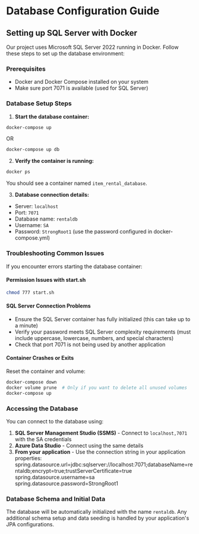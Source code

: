 # Database Configuration Guide

## Setting up SQL Server with Docker

Our project uses Microsoft SQL Server 2022 running in Docker. Follow these steps to set up the database environment:

### Prerequisites

- Docker and Docker Compose installed on your system
- Make sure port 7071 is available (used for SQL Server)

### Database Setup Steps

1. **Start the database container:**

```bash
docker-compose up
```
OR
```bash
docker-compose up db
```

2. **Verify the container is running:**

```bash
docker ps
```

You should see a container named `item_rental_database`.

3. **Database connection details:**

- Server: `localhost`
- Port: `7071`
- Database name: `rentaldb`
- Username: `SA`
- Password: `StrongRoot1` (use the password configured in docker-compose.yml)

### Troubleshooting Common Issues

If you encounter errors starting the database container:

#### Permission Issues with start.sh

```bash
chmod 777 start.sh
```

#### SQL Server Connection Problems

- Ensure the SQL Server container has fully initialized (this can take up to a minute)
- Verify your password meets SQL Server complexity requirements (must include uppercase, lowercase, numbers, and special characters)
- Check that port 7071 is not being used by another application

#### Container Crashes or Exits

Reset the container and volume:

```bash
docker-compose down
docker volume prune  # Only if you want to delete all unused volumes
docker-compose up
```

### Accessing the Database

You can connect to the database using:

1. **SQL Server Management Studio (SSMS)** - Connect to `localhost,7071` with the SA credentials
2. **Azure Data Studio** - Connect using the same details
3. **From your application** - Use the connection string in your application properties:
   spring.datasource.url=jdbc:sqlserver://localhost:7071;databaseName=rentaldb;encrypt=true;trustServerCertificate=true spring.datasource.username=sa spring.datasource.password=StrongRoot1


### Database Schema and Initial Data

The database will be automatically initialized with the name `rentaldb`. Any additional schema setup and data seeding is handled by your application's JPA configurations.